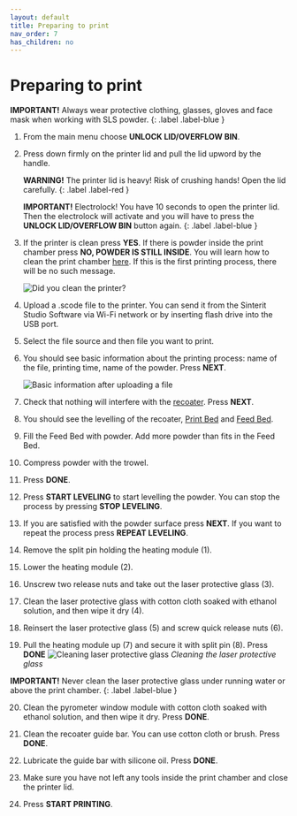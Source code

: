 ```yaml
---
layout: default
title: Preparing to print	
nav_order: 7
has_children: no
---
```

<h1> Preparing to print	 </h1>

   **IMPORTANT!** Always wear protective clothing, glasses, gloves and face mask when working with SLS powder.
   {: .label .label-blue }

1. From the main menu choose **UNLOCK LID/OVERFLOW BIN**.

2. Press down firmly on the printer lid and pull the lid upword by the handle.

   **WARNING!** The printer lid is heavy! Risk of crushing hands! Open the lid carefully.
   {: .label .label-red }

   **IMPORTANT!** Electrolock! You have 10 seconds to open the printer lid. Then the electrolock will activate and you will have to press the **UNLOCK LID/OVERFLOW BIN** button again.
   {: .label .label-blue }

3. If the printer is clean press **YES**. If there is powder inside the print chamber press **NO, POWDER IS STILL INSIDE**. You will learn how to clean the print chamber <a href="Cleaning the printer">here</a>. If this is the first printing process, there will be no such message. 

   ![Did you clean the printer?](/cleaning.png)

4. Upload a .scode file to the printer. You can send it from the Sinterit Studio Software via Wi-Fi network or by inserting flash drive into the USB port.

5. Select the file source and then file you want to print.

6. You should see basic information about the printing process: name of the file, printing time, name of the powder. Press **NEXT**.

   ![Basic information after uploading a file](/basic_information.png)

7. Check that nothing will interfere with the <a href="glossary">recoater</a>. Press **NEXT**.

8. You should see the levelling of the recoater, <a href="glossary">Print Bed</a> and <a href="glossary">Feed Bed</a>. 

9. Fill the Feed Bed with powder. Add more powder than fits in the Feed Bed.

10. Compress powder with the trowel.

11. Press **DONE**.

12. Press **START LEVELING** to start levelling the powder. You can stop the process by pressing **STOP LEVELING**.

13. If you are satisfied with the powder surface press **NEXT**. If you want to repeat the process press **REPEAT LEVELING**.

14. Remove the split pin holding the heating module (1).

15. Lower the heating module (2).

16. Unscrew two release nuts and take out the laser protective glass (3).

17. Clean the laser protective glass with cotton cloth soaked with ethanol solution, and then wipe it dry (4).

18. Reinsert the laser protective glass (5) and screw quick release nuts (6).

19. Pull the heating module up (7) and secure it with split pin (8). Press **DONE**
   ![Cleaning laser protective glass](/cleaning_laser.png)
   *Cleaning the laser protective glass* 

   **IMPORTANT!** Never clean the laser protective glass under running water or above the print chamber.
   {: .label .label-blue }


20. Clean the pyrometer window module with cotton cloth soaked with ethanol solution, and then wipe it dry. Press **DONE**.

21. Clean the recoater guide bar. You can use cotton cloth or brush. Press **DONE**.

22. Lubricate the guide bar with silicone oil. Press **DONE**.

23. Make sure you have not left any tools inside the print chamber and close the printer lid.

24. Press **START PRINTING**.

 
